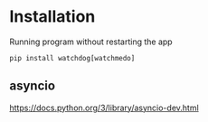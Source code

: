# Installation

Running program without restarting the app

	pip install watchdog[watchmedo]
	

## asyncio
https://docs.python.org/3/library/asyncio-dev.html


	